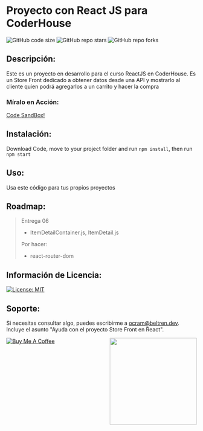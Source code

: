 # Proyecto con React JS para CoderHouse
![GitHub code size](https://img.shields.io/github/repo-size/otanerocram/coderhouse-entregable)
![GitHub repo stars](https://img.shields.io/github/stars/otanerocram/coderhouse-entregable)
![GitHub repo forks](https://img.shields.io/github/forks/otanerocram/coderhouse-entregable)

## Descripción: 
Este es un proyecto en desarrollo para el curso ReactJS en CoderHouse. Es un Store Front dedicado a obtener datos desde una API y mostrarlo al cliente quien podrá agregarlos a un carrito y hacer la compra

### Míralo en Acción:
[Code SandBox!](https://githubbox.com/otanerocram/coderhouse-entregable)

## Instalación:
Download Code, move to your project folder and run `npm install`, then run `npm start`

## Uso: 
Usa este código para tus propios proyectos

## Roadmap: 
> Entrega 06
> - ItemDetailContainer.js, ItemDetail.js
> 
> Por hacer:
> - react-router-dom

## Información de Licencia: 
[![License: MIT](https://img.shields.io/badge/License-MIT-yellow.svg)](https://opensource.org/licenses/MIT)

## Soporte: 
Si necesitas consultar algo, puedes escribirme a ocram@beltren.dev. Incluye el asunto "Ayuda con el proyecto Store Front en React".

<img align='right' src="https://media.giphy.com/media/M9gbBd9nbDrOTu1Mqx/giphy.gif" width="230">

[![Buy Me A Coffee](https://cdn.buymeacoffee.com/buttons/v2/default-yellow.png)](https://www.buymeacoffee.com/otanerocram)
